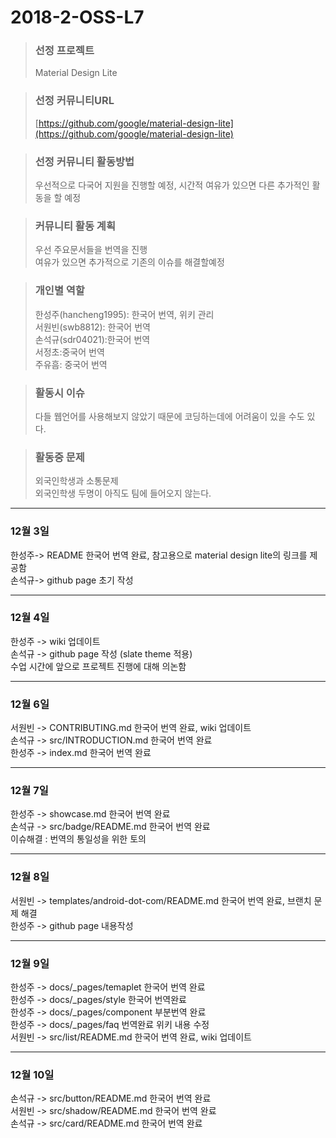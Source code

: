 # 2018-2-OSS-L7

> ### 선정 프로젝트
> Material Design Lite

> ### 선정 커뮤니티URL
> [https://github.com/google/material-design-lite](https://github.com/google/material-design-lite)

> ### 선정 커뮤니티 활동방법
> 우선적으로 다국어 지원을 진행할 예정, 시간적 여유가 있으면 다른 추가적인 활동을 할 예정

> ### 커뮤니티 활동 계획 
> 우선 주요문서들을 번역을 진행  
> 여유가 있으면 추가적으로 기존의 이슈를 해결할예정

> ### 개인별 역할
> 한성주(hancheng1995): 한국어 번역, 위키 관리  
서원빈(swb8812): 한국어 번역   
손석규(sdr04021):한국어 번역   
서정초:중국어 번역  
주유흠: 중국어 번역  

> ### 활동시 이슈
> 다들 웹언어를 사용해보지 않았기 때문에 코딩하는데에 어려움이 있을 수도 있다.

> ### 활동중 문제
> 외국인학생과 소통문제  
> 외국인학생 두명이 아직도 팀에 들어오지 않는다.

* * *

### 12월 3일
한성주-> README 한국어 번역 완료, 참고용으로 material design lite의 링크를 제공함   
손석규-> github page 초기 작성

* * *

### 12월 4일
한성주 -> wiki 업데이트   
손석규 -> github page 작성 (slate theme 적용)  
수업 시간에 앞으로 프로젝트 진행에 대해 의논함

* * *

### 12월 6일
서원빈 -> CONTRIBUTING.md 한국어 번역 완료, wiki 업데이트   
손석규 -> src/INTRODUCTION.md 한국어 번역 완료  
한성주 -> index.md 한국어 번역 완료

* * *

### 12월 7일
한성주 -> showcase.md 한국어 번역 완료   
손석규 -> src/badge/README.md 한국어 번역 완료   
이슈해결 : 번역의 통일성을 위한 토의

* * *

### 12월 8일
서원빈 -> templates/android-dot-com/README.md 한국어 번역 완료, 브랜치 문제 해결  
한성주 -> github page 내용작성

* * *

### 12월 9일
한성주 -> docs/_pages/temaplet 한국어 번역 완료  
한성주 -> docs/_pages/style 한국어 번역완료    
한성주 -> docs/_pages/component 부분번역 완료  
한성주 -> docs/_pages/faq  번역완료 위키 내용 수정  
서원빈 -> src/list/README.md 한국어 번역 완료, wiki 업데이트


* * *

### 12월 10일
손석규 -> src/button/README.md 한국어 번역 완료  
서원빈 -> src/shadow/README.md 한국어 번역 완료  
손석규 -> src/card/README.md 한국어 번역 완료
